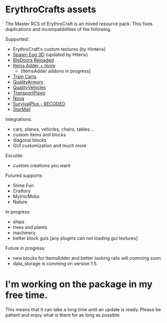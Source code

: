 # ErythroCrafts assets

The Master RCS of ErythroCraft is an mixed resource pack.
This fixes duplications and incompatibilities of the following.

Supported:

- ErythroCraft's custom textures (by Hinterix)
- [Spawn Egg 3D](https://www.curseforge.com/minecraft/texture-packs/spawn-egg-3d) (updated by Hiterix)
- [BigDoors Reloaded](https://www.spigotmc.org/resources/big-doors.58669/)
- [Items Adder + more](https://www.spigotmc.org/resources/✨itemsadder⭐custom-items-armors-hud-gui-mobs-emoji-blocks-wings-hats-liquids.73355/)
  - [ItemsAdder addons in progress]
- [Train Carts](https://www.spigotmc.org/resources/traincarts.39592/)
- [QualityArmory](https://www.spigotmc.org/resources/quality-armory.47561/)
- [QualityVehicles](https://www.spigotmc.org/resources/qualityarmory-vehicles-2.59129/)
- [TransportPipes](https://www.spigotmc.org/resources/transport-pipes.20873/)
- [Nova](https://www.spigotmc.org/resources/nova-✨-custom-blocks-✅-items-✅-guis-✅-modpack-like-fully-configurable.93648/)
- [SurvivalPlus - RECODED](https://www.spigotmc.org/resources/survival-plus-recoded-making-survival-fun-again.67351/)
- [StarMail](https://www.spigotmc.org/resources/star-mail.73406/)

Integrations:
- cars, planes, vehicles, chairs, tables ...
- custom items and blocks
- diagonal blocks
- GUI customization
and much more

Exculde:
- custom creations you want

Futured supports:
- Slime Fun
- Craftory
- MythicMobs
- Nature

In progress:
- ships
- trees and plants
- machinery
- better block guis [any plugins can not loading gui textures]

Future in progress:
- new blocks for ItemsAdder and better looking rails will comming soon.  
- data_storage is comming on version 1.5


# I'm working on the package in my free time. 
This means that it can take a long time until an update is ready. Please be patient and enjoy what is there for as long as possible

